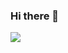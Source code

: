### Hi there 👋
<a href="http://www.w3.org/2000/svg" target="_blank"><img src="https://img.shields.io/badge/[쓰고 싶은 텍스트]-#239120?style=flat-square&logo=[브랜드 이름]&logoColor=white"/></a>
<!--
**WoobinMin/WoobinMin** is a ✨ _special_ ✨ repository because its `README.md` (this file) appears on your GitHub profile.

Here are some ideas to get you started:


- 🔭 I’m currently working on ...
- 🌱 I’m currently learning ...
- 👯 I’m looking to collaborate on ...
- 🤔 I’m looking for help with ...
- 💬 Ask me about ...
- 📫 How to reach me: ...
- 😄 Pronouns: ...
- ⚡ Fun fact: ...
-->
